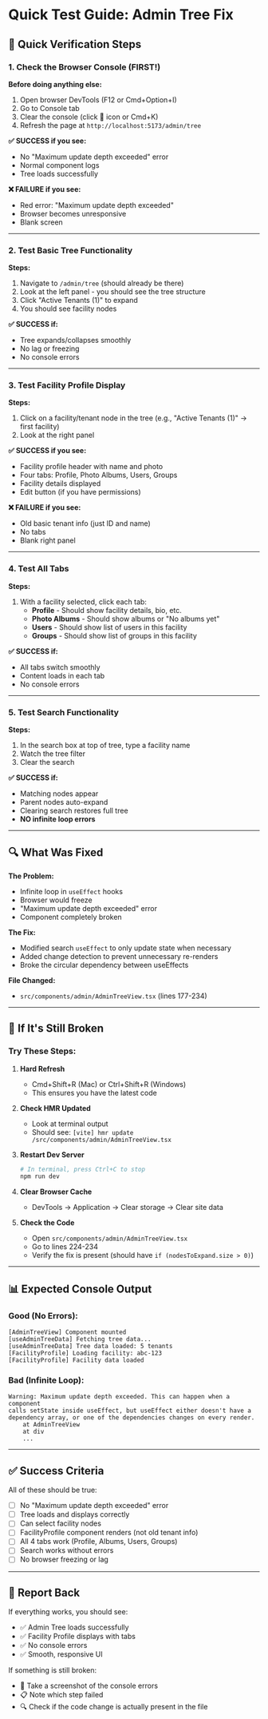 # Quick Test Guide: Admin Tree Fix

## 🚀 Quick Verification Steps

### 1. Check the Browser Console (FIRST!)

**Before doing anything else:**
1. Open browser DevTools (F12 or Cmd+Option+I)
2. Go to Console tab
3. Clear the console (click 🚫 icon or Cmd+K)
4. Refresh the page at `http://localhost:5173/admin/tree`

**✅ SUCCESS if you see:**
- No "Maximum update depth exceeded" error
- Normal component logs
- Tree loads successfully

**❌ FAILURE if you see:**
- Red error: "Maximum update depth exceeded"
- Browser becomes unresponsive
- Blank screen

---

### 2. Test Basic Tree Functionality

**Steps:**
1. Navigate to `/admin/tree` (should already be there)
2. Look at the left panel - you should see the tree structure
3. Click "Active Tenants (1)" to expand
4. You should see facility nodes

**✅ SUCCESS if:**
- Tree expands/collapses smoothly
- No lag or freezing
- No console errors

---

### 3. Test Facility Profile Display

**Steps:**
1. Click on a facility/tenant node in the tree (e.g., "Active Tenants (1)" → first facility)
2. Look at the right panel

**✅ SUCCESS if you see:**
- Facility profile header with name and photo
- Four tabs: Profile, Photo Albums, Users, Groups
- Facility details displayed
- Edit button (if you have permissions)

**❌ FAILURE if you see:**
- Old basic tenant info (just ID and name)
- No tabs
- Blank right panel

---

### 4. Test All Tabs

**Steps:**
1. With a facility selected, click each tab:
   - **Profile** - Should show facility details, bio, etc.
   - **Photo Albums** - Should show albums or "No albums yet"
   - **Users** - Should show list of users in this facility
   - **Groups** - Should show list of groups in this facility

**✅ SUCCESS if:**
- All tabs switch smoothly
- Content loads in each tab
- No console errors

---

### 5. Test Search Functionality

**Steps:**
1. In the search box at top of tree, type a facility name
2. Watch the tree filter
3. Clear the search

**✅ SUCCESS if:**
- Matching nodes appear
- Parent nodes auto-expand
- Clearing search restores full tree
- **NO infinite loop errors**

---

## 🔍 What Was Fixed

**The Problem:**
- Infinite loop in `useEffect` hooks
- Browser would freeze
- "Maximum update depth exceeded" error
- Component completely broken

**The Fix:**
- Modified search `useEffect` to only update state when necessary
- Added change detection to prevent unnecessary re-renders
- Broke the circular dependency between useEffects

**File Changed:**
- `src/components/admin/AdminTreeView.tsx` (lines 177-234)

---

## 🐛 If It's Still Broken

### Try These Steps:

1. **Hard Refresh**
   - Cmd+Shift+R (Mac) or Ctrl+Shift+R (Windows)
   - This ensures you have the latest code

2. **Check HMR Updated**
   - Look at terminal output
   - Should see: `[vite] hmr update /src/components/admin/AdminTreeView.tsx`

3. **Restart Dev Server**
   ```bash
   # In terminal, press Ctrl+C to stop
   npm run dev
   ```

4. **Clear Browser Cache**
   - DevTools → Application → Clear storage → Clear site data

5. **Check the Code**
   - Open `src/components/admin/AdminTreeView.tsx`
   - Go to lines 224-234
   - Verify the fix is present (should have `if (nodesToExpand.size > 0)`)

---

## 📊 Expected Console Output

### Good (No Errors):
```
[AdminTreeView] Component mounted
[useAdminTreeData] Fetching tree data...
[useAdminTreeData] Tree data loaded: 5 tenants
[FacilityProfile] Loading facility: abc-123
[FacilityProfile] Facility data loaded
```

### Bad (Infinite Loop):
```
Warning: Maximum update depth exceeded. This can happen when a component 
calls setState inside useEffect, but useEffect either doesn't have a 
dependency array, or one of the dependencies changes on every render.
    at AdminTreeView
    at div
    ...
```

---

## ✅ Success Criteria

All of these should be true:
- [ ] No "Maximum update depth exceeded" error
- [ ] Tree loads and displays correctly
- [ ] Can select facility nodes
- [ ] FacilityProfile component renders (not old tenant info)
- [ ] All 4 tabs work (Profile, Albums, Users, Groups)
- [ ] Search works without errors
- [ ] No browser freezing or lag

---

## 📝 Report Back

If everything works, you should see:
- ✅ Admin Tree loads successfully
- ✅ Facility Profile displays with tabs
- ✅ No console errors
- ✅ Smooth, responsive UI

If something is still broken:
- 📸 Take a screenshot of the console errors
- 📋 Note which step failed
- 🔍 Check if the code change is actually present in the file

